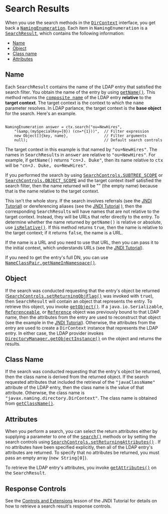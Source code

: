 
# Search Results

When you use the search methods in the 
[<tt>DirContext</tt>](https://docs.oracle.com/javase/8/docs/api/javax/naming/directory/DirContext.html) interface, you get back a 
[<tt>NamingEnumeration</tt>](https://docs.oracle.com/javase/8/docs/api/javax/naming/NamingEnumeration.html). Each item in <tt>NamingEnumeration</tt> is a 
[<tt>SearchResult</tt>](https://docs.oracle.com/javase/8/docs/api/javax/naming/directory/SearchResult.html), which contains the following information:

- [Name](#NAME)
- [Object](#OBJ)
- [Class name](#CLASS)
- [Attributes](#ATTRS)

## <a name="NAME" id="NAME">Name</a>

Each <tt>SearchResult</tt> contains the name of the LDAP entry that satisfied the search filter. You obtain the name of the entry by using 
[<tt>getName()</tt>](https://docs.oracle.com/javase/8/docs/api/javax/naming/NameClassPair.html#getName--). This method returns the 
[<tt>composite name</tt>](https://docs.oracle.com/javase/8/docs/api/javax/naming/CompositeName.html) of the LDAP entry **relative** to the **target context**. The target context is the context to which the <tt>name</tt> parameter resolves. In LDAP parlance, the target context is the **base object** for the search. Here's an example.

```

NamingEnumeration answer = ctx.search("ou=NewHires", 
    "(&amp;(mySpecialKey={0}) (cn=*{1}))",  // Filter expression
    new Object[]{key, name},                // Filter arguments
    null);                                  // Default search controls

```

The target context in this example is that named by <tt>"ou=NewHires"</tt>. The names in <tt>SearchResult</tt>s in <tt>answer</tt> are relative to <tt>"ou=NewHires"</tt>. For example, if <tt>getName()</tt> returns <tt>"cn=J. Duke"</tt>, then its name relative to <tt>ctx</tt> will be <tt>"cn=J. Duke, ou=NewHires"</tt>.

If you performed the search by using 
[<tt>SearchControls.SUBTREE_SCOPE</tt>](https://docs.oracle.com/javase/8/docs/api/javax/naming/directory/SearchControls.html#SUBTREE_SCOPE) or 
[<tt>SearchControls.OBJECT_SCOPE</tt>](https://docs.oracle.com/javase/8/docs/api/javax/naming/directory/SearchControls.html#OBJECT_SCOPE) and the target context itself satisfied the search filter, then the name returned will be "" (the empty name) because that is the name relative to the target context.

This isn't the whole story. If the search involves referrals (see the 
[JNDI Tutorial](https://docs.oracle.com/javase/jndi/tutorial/ldap/referral/index.html)) or dereferencing aliases (see the 
[JNDI Tutorial](https://docs.oracle.com/javase/jndi/tutorial/ldap/misc/aliases.html) ), then the corresponding <tt>SearchResult</tt>s will have names that are not relative to the target context. Instead, they will be URLs that refer directly to the entry. To determine whether the name returned by <tt>getName()</tt> is relative or absolute, use 
[<tt>isRelative()</tt>](https://docs.oracle.com/javase/8/docs/api/javax/naming/NameClassPair.html#isRelative--). If this method returns <tt>true</tt>, then the name is relative to the target context; if it returns <tt>false</tt>, the name is a URL.

If the name is a URL and you need to use that URL, then you can pass it to the initial context, which understands URLs (see the 
[JNDI Tutorial](https://docs.oracle.com/javase/jndi/tutorial/ldap/misc/url.html)).

If you need to get the entry's full DN, you can use 
[<tt>NameClassPair.getNameInNamespace()</tt>](https://docs.oracle.com/javase/8/docs/api/javax/naming/NameClassPair.html#getNameInNamespace--).

## <a name="OBJ" id="OBJ">Object</a>

If the search was conducted requesting that the entry's object be returned 
[(<tt>SearchControls.setReturningObjFlag()</tt>](https://docs.oracle.com/javase/8/docs/api/javax/naming/directory/SearchControls.html#setReturningObjFlag-boolean-) was invoked with <tt>true</tt>), then <tt>SearchResult</tt> will contain an object that represents the entry. To retrieve this object, you invoke 
[<tt>getObject()</tt>](https://docs.oracle.com/javase/8/docs/api/javax/naming/Binding.html#getObject--). If a <tt>java.io.Serializable</tt>, 
[<tt>Referenceable</tt>](https://docs.oracle.com/javase/8/docs/api/javax/naming/Referenceable.html), or 
[<tt>Reference</tt>](https://docs.oracle.com/javase/8/docs/api/javax/naming/Reference.html) object was previously bound to that LDAP name, then the attributes from the entry are used to reconstruct that object (see the example in the 
[JNDI Tutorial](https://docs.oracle.com/javase/jndi/tutorial/objects/reading/search.html)). Otherwise, the attributes from the entry are used to create a <tt>DirContext</tt> instance that represents the LDAP entry. In either case, the LDAP provider invokes 
[<tt>DirectoryManager.getObjectInstance()</tt>](https://docs.oracle.com/javase/8/docs/api/javax/naming/spi/DirectoryManager.html#getObjectInstance-java.lang.Object-javax.naming.Name-javax.naming.Context-java.util.Hashtable-javax.naming.directory.Attributes-) on the object and returns the results.

## <a name="CLASS" id="CLASS">Class Name</a>

If the search was conducted requesting that the entry's object be returned, then the class name is derived from the returned object. If the search requested attributes that included the retrieval of the <tt>"javaClassName"</tt> attribute of the LDAP entry, then the class name is the value of that attribute. Otherwise, the class name is <tt>"javax.naming.directory.DirContext"</tt>. The class name is obtained from 
[<tt>getClassName()</tt>](https://docs.oracle.com/javase/8/docs/api/javax/naming/NameClassPair.html#getClassName--).

## <a name="ATTRS" id="ATTRS">Attributes</a>

When you perform a search, you can select the return attributes either by supplying a parameter to one of the 
[<tt>search()</tt>](https://docs.oracle.com/javase/8/docs/api/javax/naming/directory/DirContext.html#search-javax.naming.Name-javax.naming.directory.Attributes-java.lang.String:A-) methods or by setting the search controls using 
[<tt>SearchControls.setReturningAttributes()</tt>](https://docs.oracle.com/javase/8/docs/api/javax/naming/directory/SearchControls.html#setReturningAttributes-java.lang.String:A-) . If no attributes have been specified explicitly, then all of the LDAP entry's attributes are returned. To specify that no attributes be returned, you must pass an empty array (<tt>new String[0]</tt>).

To retrieve the LDAP entry's attributes, you invoke 
[<tt>getAttributes()</tt>](https://docs.oracle.com/javase/8/docs/api/javax/naming/directory/SearchResult.html#getAttributes--) on the <tt>SearchResult</tt>.

## Response Controls

See the 
[Controls and Extensions](https://docs.oracle.com/javase/jndi/tutorial/ldap/ext/response.html) lesson of the JNDI Tutorial for details on how to retrieve a search result's response controls.
